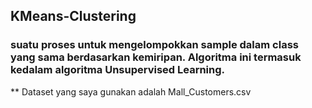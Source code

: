## KMeans-Clustering

### suatu proses untuk mengelompokkan sample dalam class yang sama berdasarkan kemiripan. Algoritma ini termasuk kedalam algoritma Unsupervised Learning.


** Dataset yang saya gunakan adalah Mall_Customers.csv
